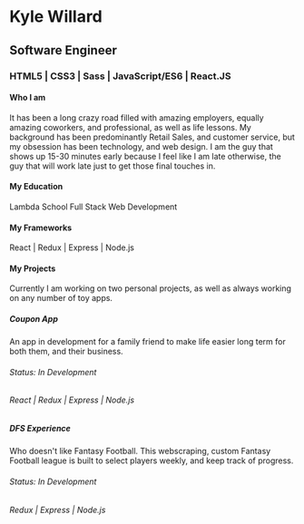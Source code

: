 # Kyle Willard
## Software Engineer
### HTML5 | CSS3 | Sass | JavaScript/ES6 | React.JS

#### Who I am
It has been a long crazy road filled with amazing employers, equally amazing coworkers, and professional, as well as life lessons. 
My background has been predominantly Retail Sales, and customer service, but my obsession has been technology, and web design.
I am the guy that shows up 15-30 minutes early because I feel like I am late otherwise, the guy that will work late just to get those final touches in. 

#### My Education
Lambda School
Full Stack Web Development

#### My Frameworks
React | Redux | Express | Node.js

#### My Projects
Currently I am working on two personal projects, as well as always working on any number of toy apps. 

##### Coupon App 
An app in development for a family friend to make life easier long term for both them, and their business.
###### Status: In Development
###### React | Redux | Express | Node.js

##### DFS Experience
Who doesn't like Fantasy Football. This webscraping, custom Fantasy Football league is built to select players weekly, and keep track of progress. 
###### Status: In Development
###### Redux | Express | Node.js
